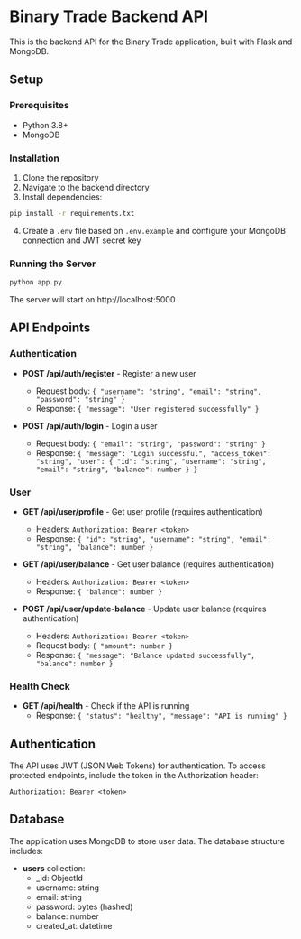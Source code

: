# Binary Trade Backend API

This is the backend API for the Binary Trade application, built with Flask and MongoDB.

## Setup

### Prerequisites

- Python 3.8+
- MongoDB

### Installation

1. Clone the repository
2. Navigate to the backend directory
3. Install dependencies:

```bash
pip install -r requirements.txt
```

4. Create a `.env` file based on `.env.example` and configure your MongoDB connection and JWT secret key

### Running the Server

```bash
python app.py
```

The server will start on http://localhost:5000

## API Endpoints

### Authentication

- **POST /api/auth/register** - Register a new user
  - Request body: `{ "username": "string", "email": "string", "password": "string" }`
  - Response: `{ "message": "User registered successfully" }`

- **POST /api/auth/login** - Login a user
  - Request body: `{ "email": "string", "password": "string" }`
  - Response: `{ "message": "Login successful", "access_token": "string", "user": { "id": "string", "username": "string", "email": "string", "balance": number } }`

### User

- **GET /api/user/profile** - Get user profile (requires authentication)
  - Headers: `Authorization: Bearer <token>`
  - Response: `{ "id": "string", "username": "string", "email": "string", "balance": number }`

- **GET /api/user/balance** - Get user balance (requires authentication)
  - Headers: `Authorization: Bearer <token>`
  - Response: `{ "balance": number }`

- **POST /api/user/update-balance** - Update user balance (requires authentication)
  - Headers: `Authorization: Bearer <token>`
  - Request body: `{ "amount": number }`
  - Response: `{ "message": "Balance updated successfully", "balance": number }`

### Health Check

- **GET /api/health** - Check if the API is running
  - Response: `{ "status": "healthy", "message": "API is running" }`

## Authentication

The API uses JWT (JSON Web Tokens) for authentication. To access protected endpoints, include the token in the Authorization header:

```
Authorization: Bearer <token>
```

## Database

The application uses MongoDB to store user data. The database structure includes:

- **users** collection:
  - _id: ObjectId
  - username: string
  - email: string
  - password: bytes (hashed)
  - balance: number
  - created_at: datetime
